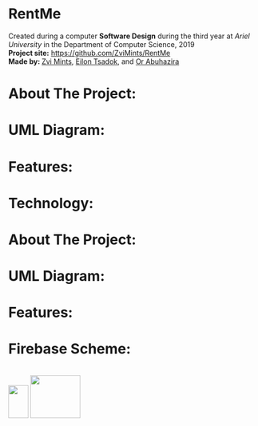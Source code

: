 # RentMe
<p>Created during a computer <strong>Software Design</strong> during the third year at <em>Ariel University</em> in the Department of Computer Science, 2019 <br /> <strong>Project site:</strong>&nbsp;<a href="https://zvimints.github.io/OOP_3/.">https://github.com/ZviMints/RentMe</a><br /> <strong>Made by: </strong> <a href="https://github.com/ZviMints">Zvi Mints</a>, <a href="https://github.com/eilon26">Eilon Tsadok</a>, and <a href="https://github.com/orabu103">Or Abuhazira</a></p>
<h1>About The Project:</h1>

<h1>UML Diagram:</h1>

<h1>Features:</h1>


<h1>Technology:</h1>

<h1>About The Project:</h1>

<h1>UML Diagram:</h1>

<h1>Features:</h1>

<h1>Firebase Scheme:</h1>

<br>
<img src="https://upload.wikimedia.org/wikipedia/he/thumb/0/05/Java_Logo.svg.png/140px-Java_Logo.svg.png" width="40px" height = "66px">
<img src="https://tinuiti.com/wp-content/uploads/2019/05/Google-Firebase-logo-e1494819679178-1080x675.png" width="100px" height="86px">

